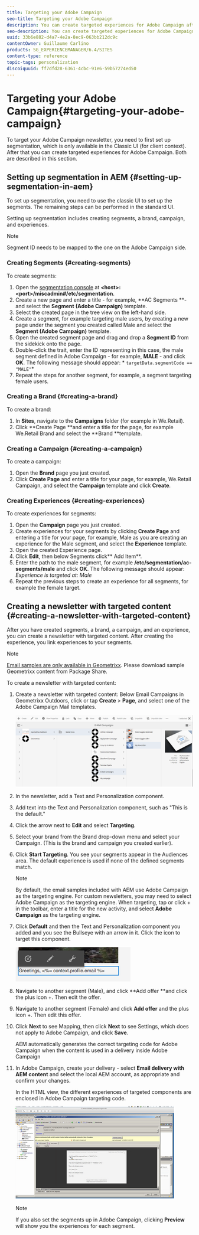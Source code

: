 ```yaml
---
title: Targeting your Adobe Campaign
seo-title: Targeting your Adobe Campaign
description: You can create targeted experiences for Adobe Campaign after setting up segmentation
seo-description: You can create targeted experiences for Adobe Campaign after setting up segmentation
uuid: 33b6e882-d4a7-4e2a-8ec9-063bb212dc9c
contentOwner: Guillaume Carlino
products: SG_EXPERIENCEMANAGER/6.4/SITES
content-type: reference
topic-tags: personalization
discoiquuid: ff7dfd28-6361-4cbc-91e6-59b57274ed50
---
```


# Targeting your Adobe Campaign{#targeting-your-adobe-campaign}

To target your Adobe Campaign newsletter, you need to first set up segmentation, which is only available in the Classic UI (for client context). After that you can create targeted experiences for Adobe Campaign. Both are described in this section.

## Setting up segmentation in AEM {#setting-up-segmentation-in-aem}

To set up segmentation, you need to use the classic UI to set up the segments. The remaining steps can be performed in the standard UI.

Setting up segmentation includes creating segments, a brand, campaign, and experiences.

>[!NOTE]
>
>Segment ID needs to be mapped to the one on the Adobe Campaign side.

### Creating Segments {#creating-segments}

To create segments:

1. Open the [segmentation console](http://localhost:4502/miscadmin#/etc/segmentation) at **&lt;host&gt;:&lt;port&gt;/miscadmin#/etc/segmentation**.
1. Create a new page and enter a title - for example, **AC Segments **- and select the **Segment** **(Adobe Campaign)** template.
1. Select the created page in the tree view on the left-hand side.
1. Create a segment, for example targeting male users, by creating a new page under the segment you created called Male and select the **Segment (Adobe Campaign)** template.
1. Open the created segment page and drag and drop a **Segment ID** from the sidekick onto the page.
1. Double-click the trait, enter the ID representing in this case, the male segment defined in Adobe Campaign - for example, **MALE** - and click **OK**. The following message should appear: * `targetData.segmentCode == "MALE"`*
1. Repeat the steps for another segment, for example, a segment targeting female users.

### Creating a Brand {#creating-a-brand}

To create a brand:

1. In **Sites**, navigate to the **Campaigns** folder (for example in We.Retail). 
1. Click **Create Page **and enter a title for the page, for example We.Retail Brand and select the **Brand **template.

### Creating a Campaign {#creating-a-campaign}

To create a campaign:

1. Open the **Brand** page you just created.
1. Click **Create Page** and enter a title for your page, for example, We.Retail Campaign, and select the **Campaign** template and click **Create**.

### Creating Experiences {#creating-experiences}

To create experiences for segments:

1. Open the **Campaign** page you just created. 
1. Create experiences for your segments by clicking **Create Page** and entering a title for your page, for example, Male as you are creating an experience for the Male segment, and select the **Experience** template.
1. Open the created Experience page.
1. Click **Edit**, then below Segments click** Add Item**.
1. Enter the path to the male segment, for example **/etc/segmentation/ac-segments/male** and click **OK**. The following message should appear: *Experience is targeted at: Male*
1. Repeat the previous steps to create an experience for all segments, for example the female target.

## Creating a newsletter with targeted content {#creating-a-newsletter-with-targeted-content}

After you have created segments, a brand, a campaign, and an experience, you can create a newsletter with targeted content. After creating the experience, you link experiences to your segments.

>[!NOTE]
>
>[Email samples are only available in Geometrixx](../../../sites/developing/using/we-retail.md#weretail). Please download sample Geometrixx content from Package Share.

To create a newsletter with targeted content:

1. Create a newsletter with targeted content: Below Email Campaigns in Geometrixx Outdoors, click or tap **Create** &gt; **Page**, and select one of the Adobe Campaign Mail templates.

   ![](assets/chlimage_1-229.png)

1. In the newsletter, add a Text and Personalization component. 
1. Add text into the Text and Personalization component, such as "This is the default."
1. Click the arrow next to **Edit** and select **Targeting**.
1. Select your brand from the Brand drop-down menu and select your Campaign. (This is the brand and campaign you created earlier).
1. Click **Start Targeting**. You see your segments appear in the Audiences area. The default experience is used if none of the defined segments match.

   >[!NOTE]
   >
   >By default, the email samples included with AEM use Adobe Campaign as the targeting engine. For custom newsletters, you may need to select Adobe Campaign as the targeting engine. When targeting, tap or click + in the toolbar, enter a title for the new activity, and select **Adobe Campaign** as the targeting engine.

1. Click **Default** and then the Text and Personalization component you added and you see the Bullseye with an arrow in it. Click the icon to target this component.

   ![](assets/chlimage_1-230.png)

1. Navigate to another segment (Male), and click **Add offer **and click the plus icon +. Then edit the offer. 
1. Navigate to another segment (Female) and click **Add offer** and the plus icon +. Then edit this offer.
1. Click **Next** to see Mapping, then click **Next** to see Settings, which does not apply to Adobe Campaign, and click **Save**.

   AEM automatically generates the correct targeting code for Adobe Campaign when the content is used in a delivery inside Adobe Campaign

1. In Adobe Campaign, create your delivery - select **Email delivery with AEM content** and select the local AEM account, as appropriate and confirm your changes.

   In the HTML view, the different experiences of targeted components are enclosed in Adobe Campaign targeting code.

   ![](assets/chlimage_1-231.png)

   >[!NOTE]
   >
   >If you also set the segments up in Adobe Campaign, clicking **Preview** will show you the experiences for each segment.

